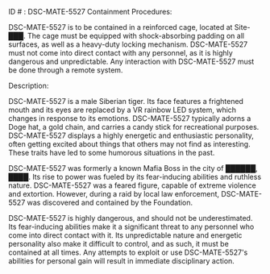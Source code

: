 ID # : DSC-MATE-5527
Containment Procedures:

DSC-MATE-5527 is to be contained in a reinforced cage, located at Site-███. The cage must be equipped with shock-absorbing padding on all surfaces, as well as a heavy-duty locking mechanism. DSC-MATE-5527 must not come into direct contact with any personnel, as it is highly dangerous and unpredictable. Any interaction with DSC-MATE-5527 must be done through a remote system.

Description:

DSC-MATE-5527 is a male Siberian tiger. Its face features a frightened mouth and its eyes are replaced by a VR rainbow LED system, which changes in response to its emotions. DSC-MATE-5527 typically adorns a Doge hat, a gold chain, and carries a candy stick for recreational purposes. DSC-MATE-5527 displays a highly energetic and enthusiastic personality, often getting excited about things that others may not find as interesting. These traits have led to some humorous situations in the past.

DSC-MATE-5527 was formerly a known Mafia Boss in the city of ██████, ████. Its rise to power was fueled by its fear-inducing abilities and ruthless nature. DSC-MATE-5527 was a feared figure, capable of extreme violence and extortion. However, during a raid by local law enforcement, DSC-MATE-5527 was discovered and contained by the Foundation.

DSC-MATE-5527 is highly dangerous, and should not be underestimated. Its fear-inducing abilities make it a significant threat to any personnel who come into direct contact with it. Its unpredictable nature and energetic personality also make it difficult to control, and as such, it must be contained at all times. Any attempts to exploit or use DSC-MATE-5527's abilities for personal gain will result in immediate disciplinary action.